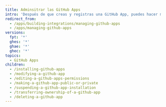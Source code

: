 ```yaml
---
title: Adminsitrar las GitHub Apps
intro: 'Después de que creas y registras una GitHub App, puedes hacer modificaciones a la misma, cambiar sus permisos, transferir la propiedad, y borrarla.'
redirect_from:
  - /apps/building-integrations/managing-github-apps
  - /apps/managing-github-apps
versions:
  fpt: '*'
  ghes: '*'
  ghae: '*'
  ghec: '*'
topics:
  - GitHub Apps
children:
  - /installing-github-apps
  - /modifying-a-github-app
  - /editing-a-github-apps-permissions
  - /making-a-github-app-public-or-private
  - /suspending-a-github-app-installation
  - /transferring-ownership-of-a-github-app
  - /deleting-a-github-app
---
```


